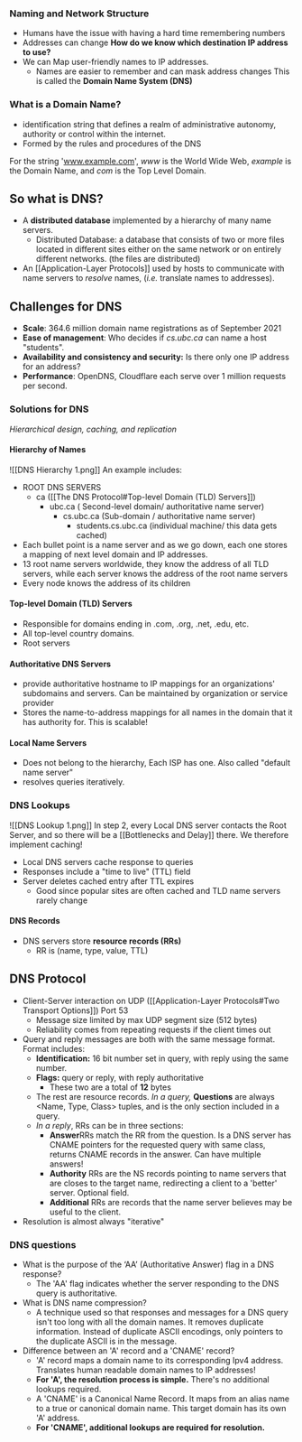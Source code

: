 ### Naming and Network Structure
- Humans have the issue with having a hard time remembering numbers
- Addresses can change
**How do we know which destination IP address to use?**
- We can Map user-friendly names to IP addresses.
	-  Names are easier to remember and can mask address changes
This is called the **Domain Name System (DNS)**

### What is a Domain Name?
- identification string that defines a realm of administrative autonomy, authority or control within the internet.
- Formed by the rules and procedures of the DNS

For the string 'www.example.com', *www* is the World Wide Web, *example* is the Domain Name, and *com* is the Top Level Domain.

## So what is DNS?
- A **distributed database** implemented by a hierarchy of many name servers.
	- Distributed Database: a database that consists of two or more files located in different sites either on the same network or on entirely different networks. (the files are distributed)
- An [[Application-Layer Protocols]] used by hosts to communicate with name servers to *resolve* names, (*i.e.* translate names to addresses).

## Challenges for DNS
- **Scale**: 364.6 million domain name registrations as of September 2021
- **Ease of management**: Who decides if *cs.ubc.ca* can name a host "students".
- **Availability and consistency and security:** Is there only one IP address for an address?
- **Performance**: OpenDNS, Cloudflare each serve over 1 million requests per second.

### Solutions for DNS

*Hierarchical design, caching, and replication*

#### Hierarchy of Names
![[DNS Hierarchy 1.png]]
An example includes: 
- ROOT DNS SERVERS
	- ca ([[The DNS Protocol#Top-level Domain (TLD) Servers]])
		- ubc.ca ( Second-level domain/ authoritative name server)
			- cs.ubc.ca (Sub-domain / authoritative name server)
				- students.cs.ubc.ca (individual machine/ this data gets cached)
- Each bullet point is a name server and as we go down, each one stores a mapping of next level domain and IP addresses.
- 13 root name servers worldwide, they know the address of all TLD servers, while each server knows the address of the root name servers
- Every node knows the address of its children

#### Top-level Domain (TLD) Servers
- Responsible for domains ending in .com, .org, .net, .edu, etc.
- All top-level country domains.
- Root servers 
#### Authoritative DNS Servers
- provide authoritative hostname to IP mappings for an organizations' subdomains and servers. Can be maintained by organization or service provider
- Stores the name-to-address mappings for all names in the domain that it has authority for. This is scalable!

#### Local Name Servers
- Does not belong to the hierarchy, Each ISP has one. Also called "default name server"
- resolves queries iteratively.

### DNS Lookups
![[DNS Lookup 1.png]]
In step 2, every Local DNS server contacts the Root Server, and so there will be a [[Bottlenecks and Delay]] there. We therefore implement caching!
- Local DNS servers cache response to queries
- Responses include a "time to live" (TTL) field
- Server deletes cached entry after TTL expires
	- Good since popular sites are often cached and TLD name servers rarely change

#### DNS Records
- DNS servers store **resource records (RRs)**
	- RR is (name, type, value, TTL)
## DNS Protocol
- Client-Server interaction on UDP ([[Application-Layer Protocols#Two Transport Options]]) Port 53
	- Message size limited by max UDP segment size (512 bytes)
	- Reliability comes from repeating requests if the client times out
- Query and reply messages are both with the same message format. Format includes:
	- **Identification:** 16 bit number set in query, with reply using the same number.
	- **Flags:** query or reply, with reply authoritative
		- These two are a total of **12** bytes
	- The rest are resource records. *In a query,* **Questions** are always <Name, Type, Class> tuples, and is the only section included in a query.
	- *In a reply*,  RRs can be in three sections:
		- **Answer**RRs match the RR from the question. Is a DNS server has CNAME pointers for the requested query with same class, returns CNAME records in the answer. Can have multiple answers!
		- **Authority** RRs are the NS records pointing to name servers that are closes to the target name, redirecting a client to a 'better' server. Optional field.
		- **Additional** RRs are records that the name server believes may be useful to the client.
- Resolution is almost always "iterative"
### DNS questions
-  What is the purpose of the ‘AA’ (Authoritative Answer) flag in a DNS response?
	- The 'AA' flag indicates whether the server responding to the DNS query is authoritative.
- What is DNS name compression?
	- A technique used so that responses and messages for a DNS query isn't too long with all the domain names. It removes duplicate information. Instead of duplicate ASCII encodings, only pointers to the duplicate ASCII is in the message.
- Difference between an 'A' record and a 'CNAME' record?
	- 'A' record maps a domain name to its corresponding Ipv4 address. Translates human readable domain names to IP addresses!
	- **For 'A', the resolution process is simple.** There's no additional lookups required.
	- A 'CNAME' is a Canonical Name Record. It maps from an alias name to a true or canonical domain name. This target domain has its own 'A' address.
	- **For 'CNAME', additional lookups are required for resolution.**
